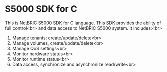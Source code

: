 # S5000 SDK for C
This is NetBRIC S5000 SDK for C language. This SDK provides the ability of full control\<br>
and data access to NetBRIC S5000 system. It includes:\<br>
1. Manage tenants: create/update/delete\<br>
2. Manage volumes, create/update/delete\<br>
3. Manage QoS settings\<br>
4. Monitor hardware status\<br>
5. Monitor runtime status\<br>
6. Data access, synchronize and asynchronize read/write\<br>
